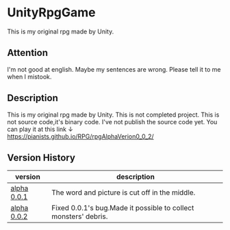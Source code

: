 # UnityRpgGame

This is my original rpg made by Unity.

## Attention
I'm not good at english.
Maybe my sentences are wrong.
Please tell it to me when I mistook.

## Description
This is my original rpg made by Unity.
This is not completed project.
This is not source code,it's binary code.
I've not publish the source code yet.
You can play it at this link ↓  
https://pianists.github.io/RPG/rpgAlphaVerion0_0_2/

## Version History
| version | description |
----|---- 
| [alpha 0.0.1](https://pianists.github.io/RPG/rpgAlphaVerion0_0_1/) | The word and picture is cut off in the middle. |
| [alpha 0.0.2](https://pianists.github.io/RPG/rpgAlphaVerion0_0_2/) | Fixed 0.0.1's bug.Made it possible to collect monsters' debris. |
